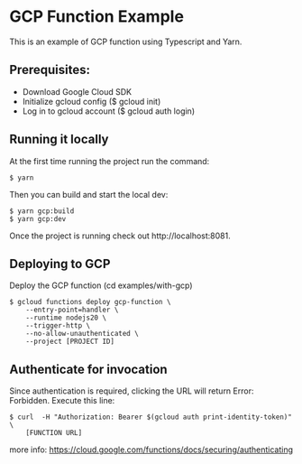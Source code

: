 # GCP Function Example

This is an example of GCP function using Typescript and Yarn.

## Prerequisites:

- Download Google Cloud SDK
- Initialize gcloud config ($ gcloud init)
- Log in to gcloud account ($ gcloud auth login)

## Running it locally

At the first time running the project run the command:

    $ yarn

Then you can build and start the local dev:

    $ yarn gcp:build
    $ yarn gcp:dev

Once the project is running check out http://localhost:8081.

## Deploying to GCP

Deploy the GCP function (cd examples/with-gcp)

    $ gcloud functions deploy gcp-function \
        --entry-point=handler \
        --runtime nodejs20 \
        --trigger-http \
        --no-allow-unauthenticated \
        --project [PROJECT ID]

## Authenticate for invocation

Since authentication is required, clicking the URL will return Error: Forbidden. Execute this line:

    $ curl  -H "Authorization: Bearer $(gcloud auth print-identity-token)" \
        [FUNCTION URL]

more info: https://cloud.google.com/functions/docs/securing/authenticating
